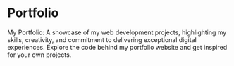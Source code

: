 # Portfolio
My Portfolio: A showcase of my web development projects, highlighting my skills, creativity, and commitment to delivering exceptional digital experiences. Explore the code behind my portfolio website and get inspired for your own projects.
